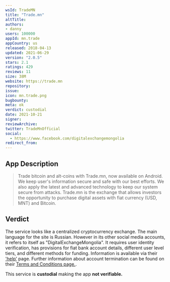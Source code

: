 ```yaml
---
wsId: TradeMN
title: "Trade.mn"
altTitle: 
authors:
- danny
users: 100000
appId: mn.trade
appCountry: us
released: 2018-04-13
updated: 2021-06-29
version: "2.0.5"
stars: 2.1
ratings: 429
reviews: 11
size: 38M
website: https://trade.mn
repository: 
issue: 
icon: mn.trade.png
bugbounty: 
meta: ok
verdict: custodial
date: 2021-10-21
signer: 
reviewArchive:
twitter: TradeMnOfficial
social:
  - https://www.facebook.com/digitalexchangemongolia
redirect_from:
---
```


## App Description

> Trade bitcoin and alt-coins with Trade.mn, now available on Android.<br>
We keep user's information secure and safe with our best efforts. We also apply the latest and advanced technology to keep our system secure from attacks.
Trade.mn is the exchange that allows investors the opportunity to purchase digital assets with fiat currency (USD, MNT) and Bitcoin.

## Verdict

The service looks like a centralized cryptocurrency exchange. The main language for the site is Russian. However in its other social media accounts, it refers to itself as "DigitalExchangeMongolia". It requires user identity verification, has provisions for fiat bank account details, different user level tiers, and different methods for funding. Information is available via their ['help'](https://trade.mn/help) page. Further information about account termination can be found on their [Terms and Conditions page.](https://trade.mn/terms). 

This service is **custodial** making the app **not verifiable.**
